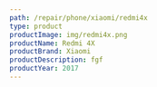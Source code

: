 ```yaml
---
path: /repair/phone/xiaomi/redmi4x
type: product
productImage: img/redmi4x.png
productName: Redmi 4X
productBrand: Xiaomi
productDescription: fgf
productYear: 2017
---
```

